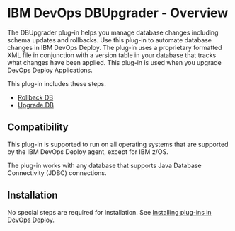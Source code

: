 
# IBM DevOps DBUpgrader - Overview


The DBUpgrader plug-in helps you manage database changes including schema updates and rollbacks. Use this plug-in to automate database changes in IBM DevOps Deploy. The plug-in uses a proprietary formatted XML file in conjunction with a version table in your database that tracks what changes have been applied. This plug-in is used when you upgrade DevOps Deploy Applications.

This plug-in includes these steps.

* [Rollback DB](#Rollback_DB "Rollback DB")
* [Upgrade DB](#Upgrade_DB "Upgrade DB")

## Compatibility

This plug-in is supported to run on all operating systems that are supported by the IBM DevOps Deploy agent, except for IBM z/OS.

The plug-in works with any database that supports Java Database Connectivity (JDBC) connections.

## Installation

No special steps are required for installation. See [Installing plug-ins in DevOps Deploy](https://community.ibm.com/community/user/wasdevops/blogs/laurel-dickson-bull1/2022/06/13/install-plugins "Installing plug-ins in DevOps Deploy").

